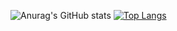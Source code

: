 ![Anurag's GitHub stats](https://github-readme-stats.vercel.app/api?username=r00khaCk&show_icons=true&theme=dark)
[![Top Langs](https://github-readme-stats.vercel.app/api/top-langs/?username=r00khaCk&layout=compact&theme=dark)](https://github.com/anuraghazra/github-readme-stats)


